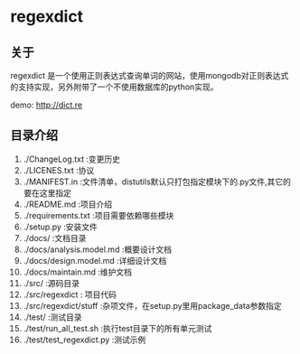 # regexdict

## 关于
  
  regexdict 是一个使用正则表达式查询单词的网站，使用mongodb对正则表达式的支持实现，另外附带了一个不使用数据库的python实现。

  demo: http://dict.re

## 目录介绍

1. ./ChangeLog.txt :变更历史
1. ./LICENES.txt :协议
1. ./MANIFEST.in :文件清单，distutils默认只打包指定模块下的.py文件,其它的要在这里指定
1. ./README.md :项目介绍
1. ./requirements.txt :项目需要依赖哪些模块
1. ./setup.py :安装文件
1. ./docs/ :文档目录
1. ./docs/analysis.model.md :概要设计文档
1. ./docs/design.model.md :详细设计文档
1. ./docs/maintain.md :维护文档
1. ./src/ :源码目录
1. ./src/regexdict : 项目代码
1. ./src/regexdict/stuff :杂项文件，在setup.py里用package_data参数指定
1. ./test/ :测试目录
1. ./test/run_all_test.sh :执行test目录下的所有单元测试
1. ./test/test_regexdict.py :测试示例

